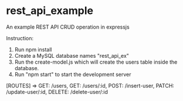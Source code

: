 # rest_api_example
An example REST API CRUD operation in expressjs

Instruction: 

1. Run npm install
2. Create a MySQL database names "rest_api_ex"
3. Run the create-model.js which will create the users table inside the database.
4. Run "npm start" to start the development server

[ROUTES] => GET: /users, GET: /users/:id, POST: /insert-user, PATCH: /update-user/:id, DELETE: /delete-user/:id
